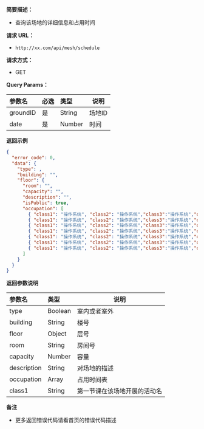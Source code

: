 **简要描述：**

- 查询该场地的详细信息和占用时间

**请求 URL：**

- `http://xx.com/api/mesh/schedule `

**请求方式：**

- GET

**Query Params：**

| 参数名    | 必选 | 类型   | 说明    |
| :-------- | :--- | :----- | ------- |
| groundID | 是   | String | 场地ID |
| date | 是   | Number | 时间 |

**返回示例**

```json
{
  "error_code": 0,
  "data": {
    "type": ,
    "building": "",
    "floor": {
      "room": "",
      "capacity": "",
      "description": "",
      "isPublic": true,
      "occupation": [
        { "class1": "操作系统", "class2": "操作系统","class3":"操作系统","class4": "","class5":"","class6": "","class7": "","class8": "", "class9": "","class10": "","class1": "",},
        { "class1": "操作系统", "class2": "操作系统","class3":"操作系统","class4": "","class5":"","class6": "","class7": "","class8": "", "class9": "","class10": "","class1": "",},
        { "class1": "操作系统", "class2": "操作系统","class3":"操作系统","class4": "","class5":"","class6": "","class7": "","class8": "", "class9": "","class10": "","class1": "",},
        { "class1": "操作系统", "class2": "操作系统","class3":"操作系统","class4": "","class5":"","class6": "","class7": "","class8": "", "class9": "","class10": "","class1": "",}
        { "class1": "操作系统", "class2": "操作系统","class3":"操作系统","class4": "","class5":"","class6": "","class7": "","class8": "", "class9": "","class10": "","class1": "",}
        { "class1": "操作系统", "class2": "操作系统","class3":"操作系统","class4": "","class5":"","class6": "","class7": "","class8": "", "class9": "","class10": "","class1": "",}
        { "class1": "操作系统", "class2": "操作系统","class3":"操作系统","class4": "","class5":"","class6": "","class7": "","class8": "", "class9": "","class10": "","class1": "",}
      ]
    }
  }
}
```

**返回参数说明**

| 参数名       | 类型    | 说明                           |
| :----------  | :------ | ------------------------------ |
| type         | Boolean | 室内或者室外               |
| building     | String  | 楼号         |
| floor        | Object  | 层号             |
| room         | String  | 房间号                      |
| capacity     | Number  | 容量             |
| description  | String  | 对场地的描述                     |
| occupation   | Array   | 占用时间表 |
| class1       | String  | 第一节课在该场地开展的活动名                       |


**备注**

- 更多返回错误代码请看首页的错误代码描述
